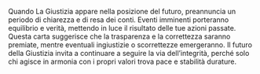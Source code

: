 Quando La Giustizia appare nella posizione del futuro, preannuncia un periodo di chiarezza e di resa dei conti. Eventi imminenti porteranno equilibrio e verità, mettendo in luce il risultato delle tue azioni passate.  
Questa carta suggerisce che la trasparenza e la correttezza saranno premiate, mentre eventuali ingiustizie o scorrettezze emergeranno. Il futuro della Giustizia invita a continuare a seguire la via dell’integrità, perché solo chi agisce in armonia con i propri valori trova pace e stabilità durature.
